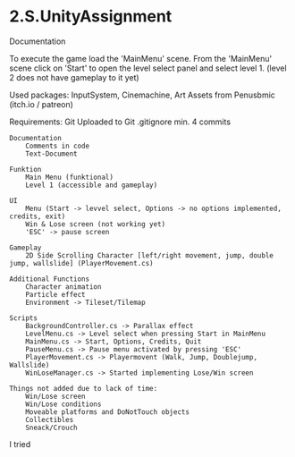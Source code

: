 # 2.S.UnityAssignment
Documentation

To execute the game load the 'MainMenu' scene.
    From the 'MainMenu' scene click on 'Start' to open the level select panel and select level 1. (level 2 does not have gameplay to it yet)

Used packages:
    InputSystem, Cinemachine, Art Assets from Penusbmic (itch.io / patreon)


Requirements:
    Git
       Uploaded to Git
      .gitignore 
       min. 4 commits

    Documentation
        Comments in code
        Text-Document

    Funktion
        Main Menu (funktional)
        Level 1 (accessible and gameplay)

    UI
        Menu (Start -> levvel select, Options -> no options implemented, credits, exit)
        Win & Lose screen (not working yet)
        'ESC' -> pause screen

    Gameplay
        2D Side Scrolling Character [left/right movement, jump, double jump, wallslide] (PlayerMovement.cs)

    Additional Functions
        Character animation
        Particle effect
        Environment -> Tileset/Tilemap

    Scripts
        BackgroundController.cs -> Parallax effect
        LevelMenu.cs -> Level select when pressing Start in MainMenu
        MainMenu.cs -> Start, Options, Credits, Quit
        PauseMenu.cs -> Pause menu activated by pressing 'ESC'
        PlayerMovement.cs -> Playermovent (Walk, Jump, Doublejump, Wallslide)
        WinLoseManager.cs -> Started implementing Lose/Win screen

    Things not added due to lack of time:
        Win/Lose screen
        Win/Lose conditions
        Moveable platforms and DoNotTouch objects
        Collectibles
        Sneack/Crouch

I tried